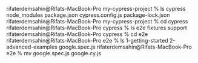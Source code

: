 rifaterdemsahin@Rifats-MacBook-Pro my-cypress-project % ls
cypress			node_modules		package.json
cypress.config.js	package-lock.json
rifaterdemsahin@Rifats-MacBook-Pro my-cypress-project % cd cypress
rifaterdemsahin@Rifats-MacBook-Pro cypress % ls
e2e		fixtures	support
rifaterdemsahin@Rifats-MacBook-Pro cypress % cd e2e
rifaterdemsahin@Rifats-MacBook-Pro e2e % ls
1-getting-started	2-advanced-examples	google.spec.js
rifaterdemsahin@Rifats-MacBook-Pro e2e % mv google.spec.js google.cy.js